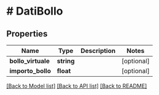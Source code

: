 # # DatiBollo

## Properties

Name | Type | Description | Notes
------------ | ------------- | ------------- | -------------
**bollo_virtuale** | **string** |  | [optional]
**importo_bollo** | **float** |  | [optional]

[[Back to Model list]](../../README.md#models) [[Back to API list]](../../README.md#endpoints) [[Back to README]](../../README.md)
